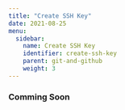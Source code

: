 ```yaml
---
title: "Create SSH Key"
date: 2021-08-25
menu:
  sidebar:
    name: Create SSH Key
    identifier: create-ssh-key
    parent: git-and-github
    weight: 3
---
```

### Comming Soon

